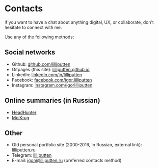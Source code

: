 # Contacts

If you want to have a chat about anything digital, UX, or collaborate, don't
hesitate to connect with me.

Use any of the following methods:

## Social networks

- Github: [github.com/lilliputten](https://github.com/lilliputten)
- Gitpages (this site): [lilliputten.github.io](https://lilliputten.github.io)
- LinkedIn: [linkedin.com/in/lilliputten](http://linkedin.com/in/lilliputten)
- Facebook: [facebook.com/igor.lilliputten](https://facebook.com/igor.lilliputten)
- Instagram: [instagram.com/igorlilliputten](https://instagram.com/igorlilliputten)

## Online summaries (in Russian)

- [HeadHunter](https://hh.ru/resume/d311fd1dff025511070039ed1f3946696f6451)
- [MoiKrug](https://moikrug.ru/lilliputten)

## Other

- Old personal portfolio site (2000-2016, in Russian, external link): [lilliputten.ru](http://lilliputten.ru)
- Telegram: [lilliputten](https://t.me/lilliputten)
- E-mail: [igor@lilliputten.ru](mailto:igor@lilliputten.ru?subject=Hi%20Igor!) (preferred contacts method)

<!--
 @changed 2022.12.05, 19:15
-->
